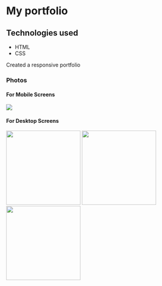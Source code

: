 <html>
<h1>My portfolio</h1>
<h2>Technologies used</h2>
<ul>
<li>HTML</li>
<li>CSS</li>
</ul>
  <p>Created a responsive portfolio</p>
  <h3>Photos</h3>
  <h4>For Mobile Screens </h4>
<img src="https://github.com/MonikaGade/My-Portfolio/assets/144129444/3417f199-438d-4880-a723-d0cbf626a986">
  <h4>For Desktop Screens</h4>
  <img src="https://github.com/MonikaGade/My-Portfolio/assets/144129444/f871ea49-a176-420f-ab12-cd168ae76374" width="200">
  <img src="https://github.com/MonikaGade/My-Portfolio/assets/144129444/a2ce6e6a-5620-4db1-8640-b2fbd06cae13" width="200">
<img src="https://github.com/MonikaGade/My-Portfolio/assets/144129444/8a0ace87-3a7d-4081-a828-b46214236426" width="200">
<img src="https://github.com/MonikaGade/My-Portfolio/assets/144129444/2a2a54ba-83a2-486a-a9f7-db4f4c5a9cf0" width="200>


</html>
